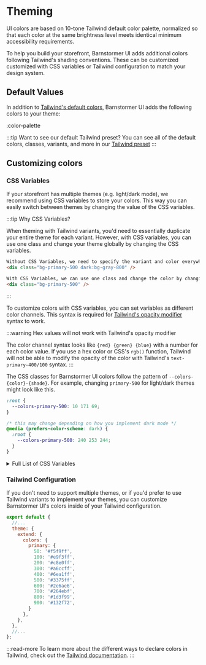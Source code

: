 # Theming

UI colors are based on 10-tone Tailwind default color palette, normalized so that each color at the same brightness level meets identical minimum accessibility requirements.

To help you build your storefront, Barnstormer UI adds additional colors following Tailwind's shading conventions. These can be customized customized with CSS variables or Tailwind configuration to match your design system.

## Default Values

In addition to [Tailwind's default colors](https://tailwindcss.com/docs/customizing-colors#default-color-palette), Barnstormer UI adds the following colors to your theme:

:color-palette

:::tip Want to see our default Tailwind preset?
You can see all of the default colors, classes, variants, and more in our [Tailwind preset](https://github.com/pointer0592/barnstormer/blob/v2/packages/config/tailwind/index.ts)
:::

## Customizing colors

### CSS Variables

If your storefront has multiple themes (e.g. light/dark mode), we recommend using CSS variables to store your colors. This way you can easily switch between themes by changing the value of the CSS variables.

:::tip Why CSS Variables?

When theming with Tailwind variants, you'd need to essentially duplicate your entire theme for each variant. However, with CSS variables, you can use one class and change your theme globally by changing the CSS variables.

```html
Without CSS Variables, we need to specify the variant and color everywhere.
<div class="bg-primary-500 dark:bg-gray-800" />

With CSS Variables, we can use one class and change the color by changing the CSS variable
<div class="bg-primary-500" />
```
:::

To customize colors with CSS variables, you can set variables as different color channels. This syntax is required for [Tailwind's opacity modifier](https://tailwindcss.com/docs/customizing-colors#using-css-variables) syntax to work.

:::warning Hex values will not work with Tailwind's opacity modifier

The color channel syntax looks like `{red} {green} {blue}` with a number for each color value. If you use a hex color or CSS's `rgb()` function, Tailwind will not be able to modify the opacity of the color with Tailwind's `text-primary-400/100` syntax.
:::

The CSS classes for Barnstormer UI colors follow the pattern of `--colors-{color}-{shade}`. For example, changing `primary-500` for light/dark themes might look like this.

```css
:root {
  --colors-primary-500: 10 171 69;
}

/* this may change depending on how you implement dark mode */
@media (prefers-color-scheme: dark) {
  :root {
    --colors-primary-500: 240 253 244;
  }
}
```

<details>
<summary>Full List of CSS Variables</summary>



```css
:root {
  /* Primary */
  --colors-primary-50: 235 255 242;
  --colors-primary-100: 217 253 228;
  --colors-primary-200: 171 241 192;
  --colors-primary-300: 130 234 158;
  --colors-primary-400: 60 224 120;
  --colors-primary-500: 19 195 96;
  --colors-primary-600: 7 161 79;
  --colors-primary-700: 13 127 63;
  --colors-primary-800: 16 86 46;
  --colors-primary-900: 15 50 30;

  /* Secondary */
  --colors-secondary-50: 247 245 253;
  --colors-secondary-100: 239 236 251;
  --colors-secondary-200: 225 218 246;
  --colors-secondary-300: 216 203 245;
  --colors-secondary-400: 198 177 246;
  --colors-secondary-500: 180 151 249;
  --colors-secondary-600: 151 111 238;
  --colors-secondary-700: 119 79 209;
  --colors-secondary-800: 82 52 153;
  --colors-secondary-900: 48 32 86;

  /* Positive */
  --colors-positive-50: 235 255 242;
  --colors-positive-100: 217 253 228;
  --colors-positive-200: 171 241 192;
  --colors-positive-300: 130 234 158;
  --colors-positive-400: 60 224 120;
  --colors-positive-500: 19 195 96;
  --colors-positive-600: 7 161 79;
  --colors-positive-700: 13 127 63;
  --colors-positive-800: 16 86 46;
  --colors-positive-900: 15 50 30;

  /* Negative */
  --colors-negative-50: 255 245 247;
  --colors-negative-100: 255 232 237;
  --colors-negative-200: 254 211 219;
  --colors-negative-300: 253 193 202;
  --colors-negative-400: 255 163 175;
  --colors-negative-500: 255 127 143;
  --colors-negative-600: 240 59 91;
  --colors-negative-700: 208 13 48;
  --colors-negative-800: 141 8 33;
  --colors-negative-900: 76 15 23;

  /* Warning */
  --colors-warning-50: 254 247 236;
  --colors-warning-100: 255 238 211;
  --colors-warning-200: 254 220 165;
  --colors-warning-300: 254 202 132;
  --colors-warning-400: 255 181 77;
  --colors-warning-500: 237 153 14;
  --colors-warning-600: 191 121 17;
  --colors-warning-700: 157 93 3;
  --colors-warning-800: 109 63 9;
  --colors-warning-900: 62 35 10;

  /* Neutral */
  --colors-neutral-50: 249 251 250;
  --colors-neutral-100: 239 244 241;
  --colors-neutral-200: 217 226 220;
  --colors-neutral-300: 187 198 190;
  --colors-neutral-400: 129 140 133;
  --colors-neutral-500: 100 111 104;
  --colors-neutral-600: 77 86 79;
  --colors-neutral-700: 56 65 59;
  --colors-neutral-800: 37 43 39;
  --colors-neutral-900: 21 26 22;

  /* Disabled */
  --colors-disabled-50: 249 251 250;
  --colors-disabled-100: 239 244 241;
  --colors-disabled-200: 217 226 220;
  --colors-disabled-300: 187 198 190;
  --colors-disabled-400: 129 140 133;
  --colors-disabled-500: 100 111 104;
  --colors-disabled-600: 77 86 79;
  --colors-disabled-700: 56 65 59;
  --colors-disabled-800: 37 43 39;
  --colors-disabled-900: 21 26 22;
}
```

</details>


### Tailwind Configuration

If you don't need to support multiple themes, or if you'd prefer to use Tailwind variants to implement your themes, you can customize Barnstormer UI's colors inside of your Tailwind configuration.



```js
export default {
  //...
  theme: {
    extend: {
      colors: {
        primary: {
          50: '#f5f9ff',
          100: '#e9f3ff',
          200: '#c8e0ff',
          300: '#a6ccff',
          400: '#6ea1ff',
          500: '#3375ff',
          600: '#2e6ae6',
          700: '#264ebf',
          800: '#1d3f99',
          900: '#132f72',
        }
      },
    },
  },
  //...
};
```


:::read-more
To learn more about the different ways to declare colors in Tailwind, check out the [Tailwind documentation](https://tailwindcss.com/docs/customizing-colors#using-custom-colors).
:::
